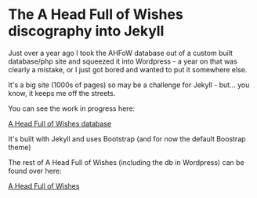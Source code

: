 The A Head Full of Wishes discography into Jekyll
=================================================

Just over a year ago I took the AHFoW database out of a custom built database/php site and squeezed it into Wordpress - a year on that was clearly a mistake, or I just got bored and wanted to put it somewhere else.

It's a big site (1000s of pages) so may be a challenge for Jekyll - but... you know, it keeps me off the streets.

You can see the work in progress here:

[A Head Full of Wishes database](http://db.fullofwishes.co.uk/)

It's built with Jekyll and uses Bootstrap (and for now the default Boostrap theme)

The rest of A Head Full of Wishes (including the db in Wordpress) can be found over here:

[A Head Full of Wishes](http://www.fullofwishes.co.uk)
